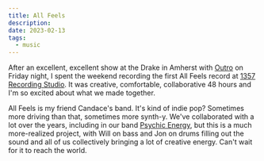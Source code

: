 ```yaml
---
title: All Feels
description:
date: 2023-02-13
tags:
  - music
---
```


After an excellent, excellent show at the Drake in Amherst with [Outro](/posts/outro) on Friday night, I spent the weekend recording the first All Feels record at [1357 Recording Studio](https://www.1357recordingstudio.com). It was creative, comfortable, collaborative 48 hours and I'm so excited about what we made together.


All Feels is my friend Candace's band. It's kind of indie pop? Sometimes more driving than that, sometimes more synth-y. We've collaborated with a lot over the years, including in our band [Psychic Energy](https://psychicenergy.bandcamp.com), but this is a much more-realized project, with Will on bass and Jon on drums filling out the sound and all of us collectively bringing a lot of creative energy. Can't wait for it to reach the world.
